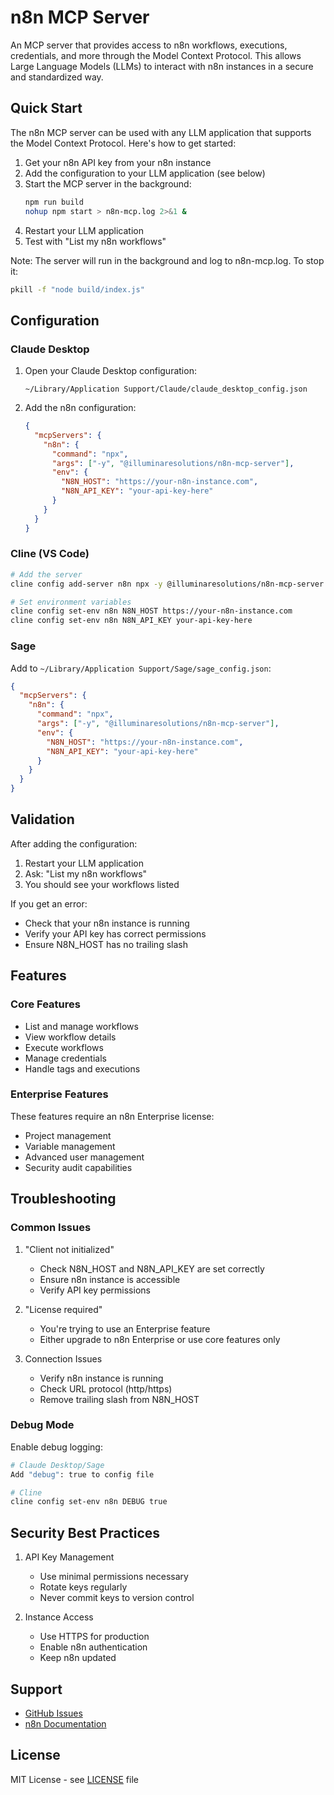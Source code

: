 # n8n MCP Server

An MCP server that provides access to n8n workflows, executions, credentials, and more through the Model Context Protocol. This allows Large Language Models (LLMs) to interact with n8n instances in a secure and standardized way.

## Quick Start

The n8n MCP server can be used with any LLM application that supports the Model Context Protocol. Here's how to get started:

1. Get your n8n API key from your n8n instance
2. Add the configuration to your LLM application (see below)
3. Start the MCP server in the background:
   ```bash
   npm run build
   nohup npm start > n8n-mcp.log 2>&1 &
   ```
4. Restart your LLM application
5. Test with "List my n8n workflows"

Note: The server will run in the background and log to n8n-mcp.log. To stop it:
```bash
pkill -f "node build/index.js"
```

## Configuration

### Claude Desktop

1. Open your Claude Desktop configuration:
   ```
   ~/Library/Application Support/Claude/claude_desktop_config.json
   ```

2. Add the n8n configuration:
   ```json
   {
     "mcpServers": {
       "n8n": {
         "command": "npx",
         "args": ["-y", "@illuminaresolutions/n8n-mcp-server"],
         "env": {
           "N8N_HOST": "https://your-n8n-instance.com",
           "N8N_API_KEY": "your-api-key-here"
         }
       }
     }
   }
   ```

### Cline (VS Code)

```bash
# Add the server
cline config add-server n8n npx -y @illuminaresolutions/n8n-mcp-server

# Set environment variables
cline config set-env n8n N8N_HOST https://your-n8n-instance.com
cline config set-env n8n N8N_API_KEY your-api-key-here
```

### Sage

Add to `~/Library/Application Support/Sage/sage_config.json`:

```json
{
  "mcpServers": {
    "n8n": {
      "command": "npx",
      "args": ["-y", "@illuminaresolutions/n8n-mcp-server"],
      "env": {
        "N8N_HOST": "https://your-n8n-instance.com",
        "N8N_API_KEY": "your-api-key-here"
      }
    }
  }
}
```

## Validation

After adding the configuration:

1. Restart your LLM application
2. Ask: "List my n8n workflows"
3. You should see your workflows listed

If you get an error:
- Check that your n8n instance is running
- Verify your API key has correct permissions
- Ensure N8N_HOST has no trailing slash

## Features

### Core Features
- List and manage workflows
- View workflow details
- Execute workflows
- Manage credentials
- Handle tags and executions

### Enterprise Features
These features require an n8n Enterprise license:
- Project management
- Variable management
- Advanced user management
- Security audit capabilities

## Troubleshooting

### Common Issues

1. "Client not initialized"
   - Check N8N_HOST and N8N_API_KEY are set correctly
   - Ensure n8n instance is accessible
   - Verify API key permissions

2. "License required"
   - You're trying to use an Enterprise feature
   - Either upgrade to n8n Enterprise or use core features only

3. Connection Issues
   - Verify n8n instance is running
   - Check URL protocol (http/https)
   - Remove trailing slash from N8N_HOST

### Debug Mode

Enable debug logging:

```bash
# Claude Desktop/Sage
Add "debug": true to config file

# Cline
cline config set-env n8n DEBUG true
```

## Security Best Practices

1. API Key Management
   - Use minimal permissions necessary
   - Rotate keys regularly
   - Never commit keys to version control

2. Instance Access
   - Use HTTPS for production
   - Enable n8n authentication
   - Keep n8n updated

## Support

- [GitHub Issues](https://github.com/illuminaresolutions/n8n-mcp-server/issues)
- [n8n Documentation](https://docs.n8n.io)

## License

MIT License - see [LICENSE](LICENSE) file
